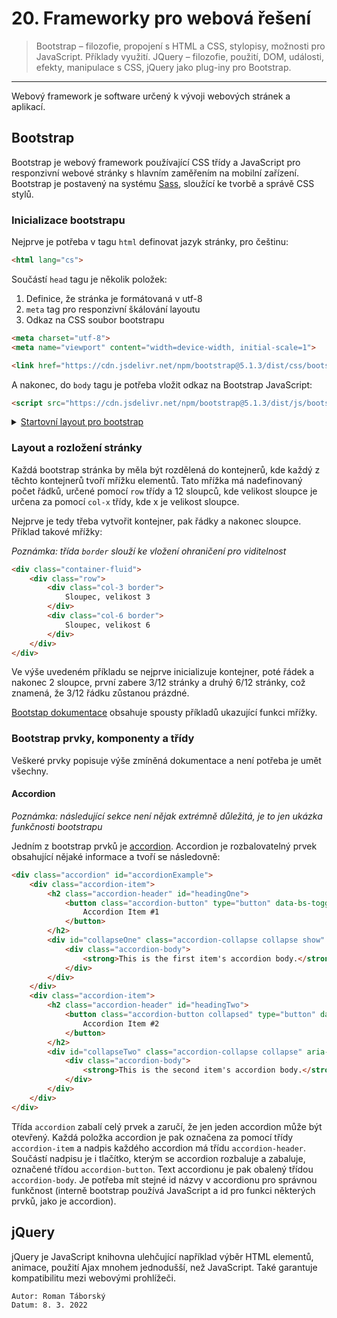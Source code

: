# 20. Frameworky pro webová řešení

<!-- TODO trochu nechápu "možnosti pro JavaScript" v zadání, Bootstrap se dá obsluhovat přes JavaScript ale nikdy nás to nikdo neučil...idk -->

> Bootstrap – filozofie, propojení s HTML a CSS, stylopisy, možnosti pro JavaScript. Příklady využití. JQuery – filozofie, použití, DOM, události, efekty, manipulace s CSS, jQuery jako plug-iny pro Bootstrap.

---

Webový framework je software určený k vývoji webových stránek a aplikací. 

## Bootstrap

Bootstrap je webový framework používající CSS třídy a JavaScript pro responzivní webové stránky s hlavním zaměřením na mobilní zařízení. Bootstrap je postavený na systému [Sass](https://sass-lang.com), sloužící ke tvorbě a správě CSS stylů.

### Inicializace bootstrapu

Nejprve je potřeba v tagu `html` definovat jazyk stránky, pro češtinu:

```html
<html lang="cs">
```

Součástí `head` tagu je několik položek:

1. Definice, že stránka je formátovaná v utf-8
2. `meta` tag pro responzivní škálování layoutu
3. Odkaz na CSS soubor bootstrapu

```html
<meta charset="utf-8">
<meta name="viewport" content="width=device-width, initial-scale=1">

<link href="https://cdn.jsdelivr.net/npm/bootstrap@5.1.3/dist/css/bootstrap.min.css" rel="stylesheet" integrity="sha384-1BmE4kWBq78iYhFldvKuhfTAU6auU8tT94WrHftjDbrCEXSU1oBoqyl2QvZ6jIW3" crossorigin="anonymous">
```

A nakonec, do `body` tagu je potřeba vložit odkaz na Bootstrap JavaScript:

```html
<script src="https://cdn.jsdelivr.net/npm/bootstrap@5.1.3/dist/js/bootstrap.bundle.min.js" integrity="sha384-ka7Sk0Gln4gmtz2MlQnikT1wXgYsOg+OMhuP+IlRH9sENBO0LRn5q+8nbTov4+1p" crossorigin="anonymous"></script>
```

<details>
<summary><u>Startovní layout pro bootstrap</u></summary>

```html
<html lang="cs">
    <head>
        <meta charset="utf-8">
        <meta name="viewport" content="width=device-width, initial-scale=1">

        <link href="https://cdn.jsdelivr.net/npm/bootstrap@5.1.3/dist/css/bootstrap.min.css" rel="stylesheet" integrity="sha384-1BmE4kWBq78iYhFldvKuhfTAU6auU8tT94WrHftjDbrCEXSU1oBoqyl2QvZ6jIW3" crossorigin="anonymous">
    </head>

    <body>
        <script src="https://cdn.jsdelivr.net/npm/bootstrap@5.1.3/dist/js/bootstrap.bundle.min.js" integrity="sha384-ka7Sk0Gln4gmtz2MlQnikT1wXgYsOg+OMhuP+IlRH9sENBO0LRn5q+8nbTov4+1p" crossorigin="anonymous"></script>

        <!-- obsah stránky -->
    </body>
</html>
```
</details>

### Layout a rozložení stránky

Každá bootstrap stránka by měla být rozdělená do kontejnerů, kde každý z těchto kontejnerů tvoří mřížku elementů. Tato mřížka má nadefinovaný počet řádků, určené pomocí `row` třídy a 12 sloupců, kde velikost sloupce je určena za pomocí `col-x` třídy, kde x je velikost sloupce. 

Nejprve je tedy třeba vytvořit kontejner, pak řádky a nakonec sloupce. Příklad takové mřížky:

*Poznámka: třída `border` slouží ke vložení ohraničení pro viditelnost*

```html
<div class="container-fluid">
    <div class="row">
        <div class="col-3 border">
            Sloupec, velikost 3
        </div>
        <div class="col-6 border">
            Sloupec, velikost 6
        </div>
    </div>
</div>
```

Ve výše uvedeném příkladu se nejprve inicializuje kontejner, poté řádek a nakonec 2 sloupce, první zabere 3/12 stránky a druhý 6/12 stránky, což znamená, že 3/12 řádku zůstanou prázdné.

[Bootstap dokumentace](https://getbootstrap.com/docs/5.1/layout/grid/#setting-one-column-width) obsahuje spousty příkladů ukazující funkci mřížky.

### Bootstrap prvky, komponenty a třídy

Veškeré prvky popisuje výše zmíněná dokumentace a není potřeba je umět všechny.

#### Accordion

*Poznámka: následující sekce není nějak extrémně důležitá, je to jen ukázka funkčnosti bootstrapu*

Jedním z bootstrap prvků je [accordion](https://getbootstrap.com/docs/5.1/components/accordion/). Accordion je rozbalovatelný prvek obsahující nějaké informace a tvoří se následovně:

```html
<div class="accordion" id="accordionExample">
    <div class="accordion-item">
        <h2 class="accordion-header" id="headingOne">
            <button class="accordion-button" type="button" data-bs-toggle="collapse" data-bs-target="#collapseOne" aria-expanded="true" aria-controls="collapseOne">
                Accordion Item #1
            </button>
        </h2>
        <div id="collapseOne" class="accordion-collapse collapse show" aria-labelledby="headingOne" data-bs-parent="#accordionExample">
            <div class="accordion-body">
                <strong>This is the first item's accordion body.</strong> It is shown by default, until the collapse plugin adds the appropriate classes that we use to style each element. These classes control the overall appearance, as well as the showing and hiding via CSS transitions. You can modify any of this with custom CSS or overriding our default variables. It's also worth noting that just about any HTML can go within the <code>.accordion-body</code>, though the transition does limit overflow.
            </div>
        </div>
    </div>
    <div class="accordion-item">
        <h2 class="accordion-header" id="headingTwo">
            <button class="accordion-button collapsed" type="button" data-bs-toggle="collapse" data-bs-target="#collapseTwo" aria-expanded="false" aria-controls="collapseTwo">
                Accordion Item #2
            </button>
        </h2>
        <div id="collapseTwo" class="accordion-collapse collapse" aria-labelledby="headingTwo" data-bs-parent="#accordionExample">
            <div class="accordion-body">
                <strong>This is the second item's accordion body.</strong> It is hidden by default, until the collapse plugin adds the appropriate classes that we use to style each element. These classes control the overall appearance, as well as the showing and hiding via CSS transitions. You can modify any of this with custom CSS or overriding our default variables. It's also worth noting that just about any HTML can go within the <code>.accordion-body</code>, though the transition does limit overflow.
            </div>
        </div>
    </div>
</div>
```

Třída `accordion` zabalí celý prvek a zaručí, že jen jeden accordion může být otevřený. Každá položka accordion je pak označena za pomocí třídy `accordion-item` a nadpis každého accordion má třídu `accordion-header`. Součástí nadpisu je i tlačítko, kterým se accordion rozbaluje a zabaluje, označené třídou `accordion-button`. Text accordionu je pak obalený třídou `accordion-body`. Je potřeba mít stejné id názvy v accordionu pro správnou funkčnost (interně bootstrap používá JavaScript a id pro funkci některých prvků, jako je accordion).

## jQuery

jQuery je JavaScript knihovna ulehčující například výběr HTML elementů, animace, použití Ajax mnohem jednodušší, než JavaScript. Také garantuje kompatibilitu mezi webovými prohlížeči.

<!-- TODO ačkoliv chápu jak funguje jQuery, počkal bych než to s námi probere ve škole protože to zadání se snaží být až moc "odborné" -->

```
Autor: Roman Táborský
Datum: 8. 3. 2022
```